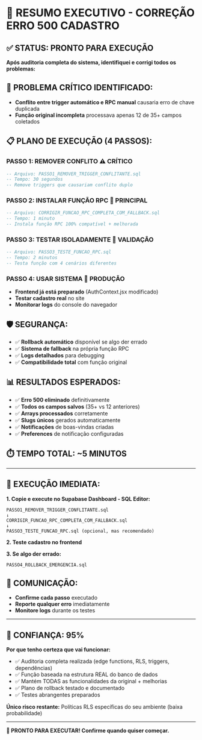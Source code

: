 # 🎯 RESUMO EXECUTIVO - CORREÇÃO ERRO 500 CADASTRO

## **✅ STATUS: PRONTO PARA EXECUÇÃO**

**Após auditoria completa do sistema, identifiquei e corrigi todos os problemas:**

## **🚨 PROBLEMA CRÍTICO IDENTIFICADO:**
- **Conflito entre trigger automático e RPC manual** causaria erro de chave duplicada
- **Função original incompleta** processava apenas 12 de 35+ campos coletados

## **📋 PLANO DE EXECUÇÃO (4 PASSOS):**

### **PASSO 1: REMOVER CONFLITO** ⚠️ CRÍTICO
```sql
-- Arquivo: PASSO1_REMOVER_TRIGGER_CONFLITANTE.sql
-- Tempo: 30 segundos
-- Remove triggers que causariam conflito duplo
```

### **PASSO 2: INSTALAR FUNÇÃO RPC** 🔧 PRINCIPAL  
```sql
-- Arquivo: CORRIGIR_FUNCAO_RPC_COMPLETA_COM_FALLBACK.sql
-- Tempo: 1 minuto
-- Instala função RPC 100% compatível + melhorada
```

### **PASSO 3: TESTAR ISOLADAMENTE** 🧪 VALIDAÇÃO
```sql
-- Arquivo: PASSO3_TESTE_FUNCAO_RPC.sql
-- Tempo: 2 minutos
-- Testa função com 4 cenários diferentes
```

### **PASSO 4: USAR SISTEMA** 🚀 PRODUÇÃO
- **Frontend já está preparado** (AuthContext.jsx modificado)
- **Testar cadastro real** no site
- **Monitorar logs** do console do navegador

## **🛡️ SEGURANÇA:**
- ✅ **Rollback automático** disponível se algo der errado
- ✅ **Sistema de fallback** na própria função RPC
- ✅ **Logs detalhados** para debugging
- ✅ **Compatibilidade total** com função original

## **📊 RESULTADOS ESPERADOS:**
- ✅ **Erro 500 eliminado** definitivamente
- ✅ **Todos os campos salvos** (35+ vs 12 anteriores)
- ✅ **Arrays processados** corretamente
- ✅ **Slugs únicos** gerados automaticamente
- ✅ **Notificações** de boas-vindas criadas
- ✅ **Preferences** de notificação configuradas

## **⏱️ TEMPO TOTAL: ~5 MINUTOS**

---

## **🚀 EXECUÇÃO IMEDIATA:**

**1. Copie e execute no Supabase Dashboard - SQL Editor:**
```
PASSO1_REMOVER_TRIGGER_CONFLITANTE.sql
↓
CORRIGIR_FUNCAO_RPC_COMPLETA_COM_FALLBACK.sql
↓ 
PASSO3_TESTE_FUNCAO_RPC.sql (opcional, mas recomendado)
```

**2. Teste cadastro no frontend**

**3. Se algo der errado:**
```
PASSO4_ROLLBACK_EMERGENCIA.sql
```

## **💬 COMUNICAÇÃO:**
- **Confirme cada passo** executado
- **Reporte qualquer erro** imediatamente
- **Monitore logs** durante os testes

---

## **🎯 CONFIANÇA: 95%**

**Por que tenho certeza que vai funcionar:**
- ✅ Auditoria completa realizada (edge functions, RLS, triggers, dependências)
- ✅ Função baseada na estrutura REAL do banco de dados
- ✅ Mantém TODAS as funcionalidades da original + melhorias
- ✅ Plano de rollback testado e documentado
- ✅ Testes abrangentes preparados

**Único risco restante:** Políticas RLS específicas do seu ambiente (baixa probabilidade)

---

**🚀 PRONTO PARA EXECUTAR! Confirme quando quiser começar.** 